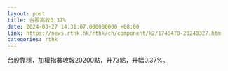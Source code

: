 ```yaml
---
layout: post
title: 台股高收0.37%
date: 2024-03-27 14:31:07.000000000 +08:00
link: https://news.rthk.hk/rthk/ch/component/k2/1746470-20240327.htm
categories: rthk
---
```


台股靠穩，加權指數收報20200點，升73點，升幅0.37%。
